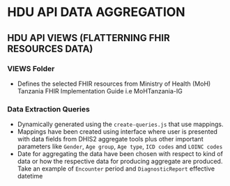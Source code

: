 # HDU API DATA AGGREGATION

## HDU API VIEWS (FLATTERNING FHIR RESOURCES DATA)

### VIEWS Folder

- Defines the selected FHIR resources from Ministry of Health (MoH) Tanzania FHIR Implementation Guide i.e MoHTanzania-IG

### Data Extraction Queries

- Dynamically generated using the `create-queries.js` that use mappings.
- Mappings have been created using interface where user is presented with data fields from DHIS2 aggregate tools plus other important parameters like `Gender`, `Age group`, `Age type`, `ICD codes` and `LOINC codes`
- Date for aggregating the data have been chosen with respect to kind of data or how the respective data for producing aggregate are produced. Take an example of `Encounter` period and `DiagnosticReport` effective datetime

